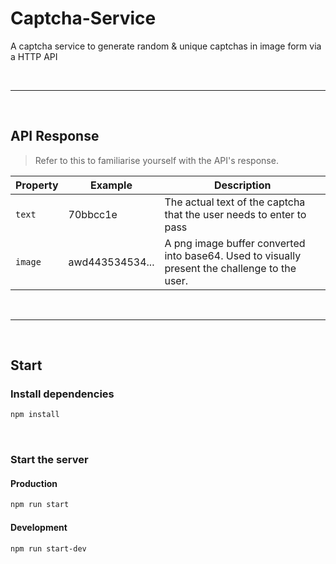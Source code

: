 # Captcha-Service
A captcha service to generate random & unique captchas in image form via a HTTP API



<br />

---

<br />



## API Response
> Refer to this to familiarise yourself with the API's response.

| Property      | Example         | Description                                                                                            |
| ------------- | --------------- | ------------------------------------------------------------------------------------------------------ |
| `text` | 70bbcc1e | The actual text of the captcha that the user needs to enter to pass                            |
| `image`   | awd443534534...    | A png image buffer converted into base64. Used to visually present the challenge to the user. |



<br />

---

<br />



## Start

### Install dependencies
```bash
npm install
```

<br />

### Start the server
#### Production
```bash
npm run start
```

#### Development
```bash
npm run start-dev
```
